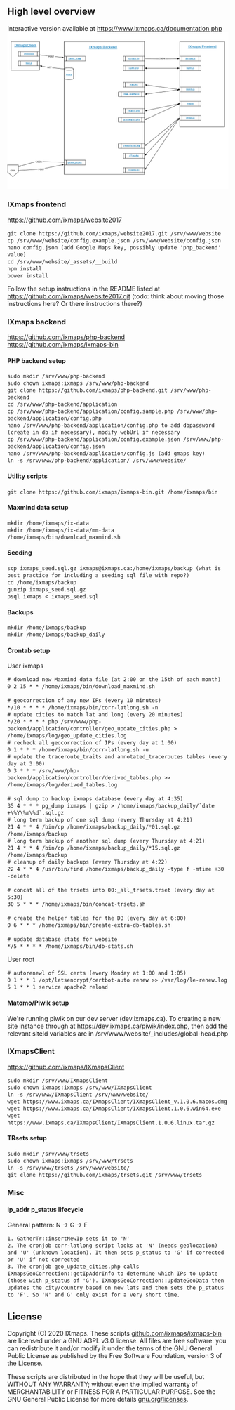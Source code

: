 ## High level overview

Interactive version available at https://www.ixmaps.ca/documentation.php
![IXmaps stack overview](./assets/imgs/stack-overview.png)

### IXmaps frontend
https://github.com/ixmaps/website2017
```
git clone https://github.com/ixmaps/website2017.git /srv/www/website
cp /srv/www/website/config.example.json /srv/www/website/config.json
nano config.json (add Google Maps key, possibly update 'php_backend' value)
cd /srv/www/website/_assets/__build
npm install
bower install
```

Follow the setup instructions in the README listed at https://github.com/ixmaps/website2017.git
(todo: think about moving those instructions here? Or there instructions there?)

### IXmaps backend
https://github.com/ixmaps/php-backend
https://github.com/ixmaps/ixmaps-bin

#### PHP backend setup
```
sudo mkdir /srv/www/php-backend
sudo chown ixmaps:ixmaps /srv/www/php-backend
git clone https://github.com/ixmaps/php-backend.git /srv/www/php-backend
cd /srv/www/php-backend/application
cp /srv/www/php-backend/application/config.sample.php /srv/www/php-backend/application/config.php
nano /srv/www/php-backend/application/config.php to add dbpassword (create in db if necessary), modify webUrl if necessary
cp /srv/www/php-backend/application/config.example.json /srv/www/php-backend/application/config.json
nano /srv/www/php-backend/application/config.js (add gmaps key)
ln -s /srv/www/php-backend/application/ /srv/www/website/
```

#### Utility scripts
```
git clone https://github.com/ixmaps/ixmaps-bin.git /home/ixmaps/bin
```

#### Maxmind data setup
```
mkdir /home/ixmaps/ix-data
mkdir /home/ixmaps/ix-data/mm-data
/home/ixmaps/bin/download_maxmind.sh
```

#### Seeding
```
scp ixmaps_seed.sql.gz ixmaps@ixmaps.ca:/home/ixmaps/backup (what is best practice for including a seeding sql file with repo?)
cd /home/ixmaps/backup
gunzip ixmaps_seed.sql.gz
psql ixmaps < ixmaps_seed.sql
```

#### Backups
```
mkdir /home/ixmaps/backup
mkdir /home/ixmaps/backup_daily
```

#### Crontab setup
User ixmaps
```
# download new Maxmind data file (at 2:00 on the 15th of each month)
0 2 15 * * /home/ixmaps/bin/download_maxmind.sh

# geocorrection of any new IPs (every 10 minutes)
*/10 * * * * /home/ixmaps/bin/corr-latlong.sh -n
# update cities to match lat and long (every 20 minutes)
*/20 * * * * php /srv/www/php-backend/application/controller/geo_update_cities.php > /home/ixmaps/log/geo_update_cities.log
# recheck all geocorrection of IPs (every day at 1:00)
0 1 * * * /home/ixmaps/bin/corr-latlong.sh -u
# update the traceroute_traits and annotated_traceroutes tables (every day at 3:00)
0 3 * * * /srv/www/php-backend/application/controller/derived_tables.php >> /home/ixmaps/log/derived_tables.log

# sql dump to backup ixmaps database (every day at 4:35)
35 4 * * * pg_dump ixmaps | gzip > /home/ixmaps/backup_daily/`date +\%Y\%m\%d`.sql.gz
# long term backup of one sql dump (every Thursday at 4:21)
21 4 * * 4 /bin/cp /home/ixmaps/backup_daily/*01.sql.gz /home/ixmaps/backup
# long term backup of another sql dump (every Thursday at 4:21)
21 4 * * 4 /bin/cp /home/ixmaps/backup_daily/*15.sql.gz /home/ixmaps/backup
# cleanup of daily backups (every Thursday at 4:22)
22 4 * * 4 /usr/bin/find /home/ixmaps/backup_daily -type f -mtime +30 -delete

# concat all of the trsets into 00:_all_trsets.trset (every day at 5:30)
30 5 * * * /home/ixmaps/bin/concat-trsets.sh

# create the helper tables for the DB (every day at 6:00)
0 6 * * * /home/ixmaps/bin/create-extra-db-tables.sh

# update database stats for website
*/5 * * * * /home/ixmaps/bin/db-stats.sh
```
User root
```
# autorenewl of SSL certs (every Monday at 1:00 and 1:05)
0 1 * * 1 /opt/letsencrypt/certbot-auto renew >> /var/log/le-renew.log
5 1 * * 1 service apache2 reload
```

#### Matomo/Piwik setup
We're running piwik on our dev server (dev.ixmaps.ca).
To creating a new site instance through at https://dev.ixmaps.ca/piwik/index.php, then add the relevant siteId variables are in /srv/www/website/\_includes/global-head.php

### IXmapsClient
https://github.com/ixmaps/IXmapsClient
```
sudo mkdir /srv/www/IXmapsClient
sudo chown ixmaps:ixmaps /srv/www/IXmapsClient
ln -s /srv/www/IXmapsClient /srv/www/website/
wget https://www.ixmaps.ca/IXmapsClient/IXmapsClient_v.1.0.6.macos.dmg
wget https://www.ixmaps.ca/IXmapsClient/IXmapsClient.1.0.6.win64.exe
wget https://www.ixmaps.ca/IXmapsClient/IXmapsClient.1.0.6.linux.tar.gz
```

#### TRsets setup
```
sudo mkdir /srv/www/trsets
sudo chown ixmaps:ixmaps /srv/www/trsets
ln -s /srv/www/trsets /srv/www/website/
git clone https://github.com/ixmaps/trsets.git /srv/www/trsets
```

### Misc
#### ip_addr p_status lifecycle
General pattern: N -> G -> F
```
1. GatherTr::insertNewIp sets it to 'N'
2. The cronjob corr-latlong script looks at 'N' (needs geolocation) and 'U' (unknown location). It then sets p_status to 'G' if corrected or 'U' if not corrected
3. The cronjob geo_update_cities.php calls IXmapsGeoCorrection::getIpAddrInfo to determine which IPs to update (those with p_status of 'G'). IXmapsGeoCorrection::updateGeoData then updates the city/country based on new lats and then sets the p_status to 'F'. So 'N' and G' only exist for a very short time.
```

## License
Copyright (C) 2020 IXmaps.
These scripts [github.com/ixmaps/ixmaps-bin](https://github.com/ixmaps/ecosystem) are licensed under a GNU AGPL v3.0 license. All files are free software: you can redistribute it and/or modify it under the terms of the GNU General Public License as published by the Free Software Foundation, version 3 of the License.

These scripts are distributed in the hope that they will be useful, but WITHOUT ANY WARRANTY; without even the implied warranty of MERCHANTABILITY or FITNESS FOR A PARTICULAR PURPOSE. See the GNU General Public License for more details [gnu.org/licenses](https://gnu.org/licenses/agpl.html).

